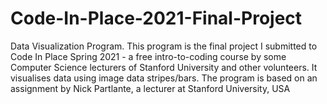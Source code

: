 # Code-In-Place-2021-Final-Project
Data Visualization Program.
This program is the final project I submitted to 
Code In Place Spring 2021 - a free intro-to-coding course by some 
Computer Science lecturers of Stanford University and other volunteers.
It visualises data using image data stripes/bars.
The program is based on an assignment by Nick Partlante, a lecturer at Stanford University, USA
